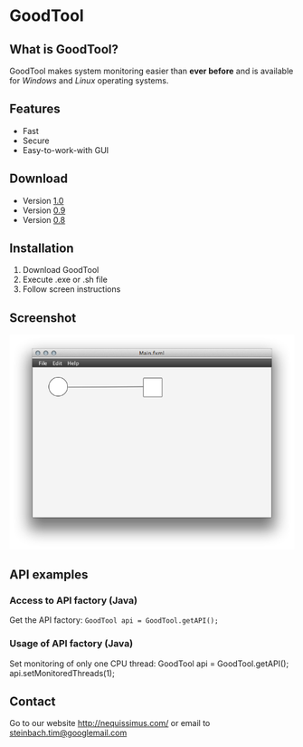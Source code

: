 # GoodTool

## What is GoodTool?

GoodTool makes system monitoring easier than **ever before** and is available for _Windows_ and _Linux_ operating systems.

## Features

* Fast
* Secure
* Easy-to-work-with GUI

## Download

- Version [1.0][2]
- Version [0.9][1]
- Version [0.8](http://nequissimus.github.com/goodtool/0_8.zip "Link to 0.8")

## Installation

1. Download GoodTool
2. Execute .exe or .sh file
3. Follow screen instructions

## Screenshot

![GUI Screenshot](GoodToolGui.png "Screenshot")

## API examples

### Access to API factory (Java)

Get the API factory: `GoodTool api = GoodTool.getAPI();`

### Usage of API factory (Java)

Set monitoring of only one CPU thread:
    GoodTool api = GoodTool.getAPI();
    api.setMonitoredThreads(1);

## Contact

Go to our website <http://nequissimus.com/> or email to <steinbach.tim@googlemail.com>


[1]: http://nequissimus.github.com/goodtool/0_9.zip "Link to 0.9"
[2]: http://nequissimus.github.com/goodtool/1_0.zip "Link to 1.0"


